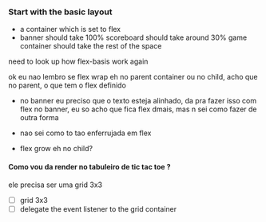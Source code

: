 ### Start with the basic layout

- a container which is set to flex
- banner should take 100%
  scoreboard should take around 30%
  game container should take the rest of the space

need to look up how flex-basis work again

ok eu nao lembro se flex wrap eh no parent container ou no child, acho que no parent, o que tem o flex definido

- no banner eu preciso que o texto esteja alinhado, da pra fazer isso com flex no banner, eu so acho que fica flex dmais, mas n sei como fazer de outra forma
- nao sei como to tao enferrujada em flex

- flex grow eh no child?

#### Como vou da render no tabuleiro de tic tac toe ?

ele precisa ser uma grid 3x3

- [ ] grid 3x3
- [ ] delegate the event listener to the grid container
